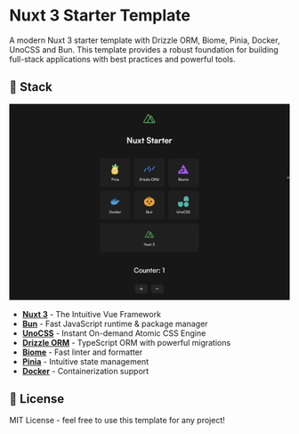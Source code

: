 # Nuxt 3 Starter Template

A modern Nuxt 3 starter template with Drizzle ORM, Biome, Pinia, Docker, UnoCSS and Bun. This template provides a robust foundation for building full-stack applications with best practices and powerful tools.

## 🚀 Stack

![Nuxt 3 Starter Template](app/public/images/image.png)

- **[Nuxt 3](https://nuxt.com/)** - The Intuitive Vue Framework
- **[Bun](https://bun.sh/)** - Fast JavaScript runtime & package manager
- **[UnoCSS](https://unocss.dev/)** - Instant On-demand Atomic CSS Engine
- **[Drizzle ORM](https://orm.drizzle.team/)** - TypeScript ORM with powerful migrations
- **[Biome](https://biomejs.dev/)** - Fast linter and formatter
- **[Pinia](https://pinia.vuejs.org/)** - Intuitive state management
- **[Docker](https://www.docker.com/)** - Containerization support

## 📄 License

MIT License - feel free to use this template for any project!
